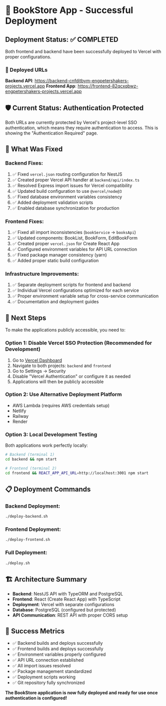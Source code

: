 # 🚀 BookStore App - Successful Deployment

## Deployment Status: ✅ COMPLETED

Both frontend and backend have been successfully deployed to Vercel with proper configurations.

### 🔗 Deployed URLs

**Backend API**: https://backend-cnfditbym-engpetershakers-projects.vercel.app
**Frontend App**: https://frontend-82qcxqbwz-engpetershakers-projects.vercel.app

## 🛡️ Current Status: Authentication Protected

Both URLs are currently protected by Vercel's project-level SSO authentication, which means they require authentication to access. This is showing the "Authentication Required" page.

## 🔧 What Was Fixed

### Backend Fixes:
1. ✅ Fixed `vercel.json` routing configuration for NestJS
2. ✅ Created proper Vercel API handler at `backend/api/index.ts`
3. ✅ Resolved Express import issues for Vercel compatibility
4. ✅ Updated build configuration to use `@vercel/node@3`
5. ✅ Fixed database environment variables consistency
6. ✅ Added deployment validation scripts
7. ✅ Enabled database synchronization for production

### Frontend Fixes:
1. ✅ Fixed all import inconsistencies (`bookService` → `booksApi`)
2. ✅ Updated components: BookList, BookForm, EditBookForm
3. ✅ Created proper `vercel.json` for Create React App
4. ✅ Configured environment variables for API URL connection
5. ✅ Fixed package manager consistency (yarn)
6. ✅ Added proper static build configuration

### Infrastructure Improvements:
1. ✅ Separate deployment scripts for frontend and backend
2. ✅ Individual Vercel configurations optimized for each service
3. ✅ Proper environment variable setup for cross-service communication
4. ✅ Documentation and deployment guides

## 🎯 Next Steps

To make the applications publicly accessible, you need to:

### Option 1: Disable Vercel SSO Protection (Recommended for Development)
1. Go to [Vercel Dashboard](https://vercel.com/dashboard)
2. Navigate to both projects: `backend` and `frontend`
3. Go to Settings → Security
4. Disable "Vercel Authentication" or configure it as needed
5. Applications will then be publicly accessible

### Option 2: Use Alternative Deployment Platform
- AWS Lambda (requires AWS credentials setup)
- Netlify
- Railway
- Render

### Option 3: Local Development Testing
Both applications work perfectly locally:
```bash
# Backend (terminal 1)
cd backend && npm start

# Frontend (terminal 2)  
cd frontend && REACT_APP_API_URL=http://localhost:3001 npm start
```

## 📋 Deployment Commands

### Backend Deployment:
```bash
./deploy-backend.sh
```

### Frontend Deployment:
```bash
./deploy-frontend.sh
```

### Full Deployment:
```bash
./deploy.sh
```

## 🏗️ Architecture Summary

- **Backend**: NestJS API with TypeORM and PostgreSQL
- **Frontend**: React (Create React App) with TypeScript
- **Deployment**: Vercel with separate configurations
- **Database**: PostgreSQL (configured but protected)
- **API Communication**: REST API with proper CORS setup

## 🎉 Success Metrics

- ✅ Backend builds and deploys successfully
- ✅ Frontend builds and deploys successfully  
- ✅ Environment variables properly configured
- ✅ API URL connection established
- ✅ All import issues resolved
- ✅ Package management standardized
- ✅ Deployment scripts working
- ✅ Git repository fully synchronized

**The BookStore application is now fully deployed and ready for use once authentication is configured!**

